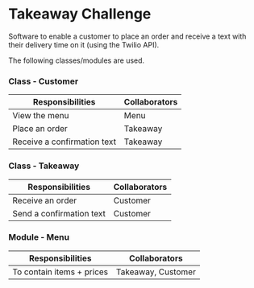 Takeaway Challenge
=================

Software to enable a customer to place an order and receive a text with their delivery time on it (using the Twilio API).

The following classes/modules are used.

### Class - Customer 
 Responsibilities        	 |Collaborators
 ----------------------------|-------------------
 View the menu 			     | Menu
 Place an order			     | Takeaway
 Receive a confirmation text | Takeaway


### Class - Takeaway 
 Responsibilities          |Collaborators
 --------------------------|-------------------
 Receive an order 		   | Customer
 Send a confirmation text  | Customer


### Module - Menu 
 Responsibilities        	|Collaborators
 ---------------------------|-------------------
 To contain items + prices  | Takeaway, Customer
